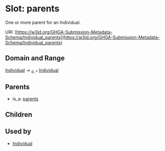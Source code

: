 
# Slot: parents


One or more parent for an Individual.

URI: [https://w3id.org/GHGA-Submission-Metadata-Schema/Individual_parents](https://w3id.org/GHGA-Submission-Metadata-Schema/Individual_parents)


## Domain and Range

[Individual](Individual.md) &#8594;  <sub>0..\*</sub> [Individual](Individual.md)

## Parents

 *  is_a: [parents](parents.md)

## Children


## Used by

 * [Individual](Individual.md)
